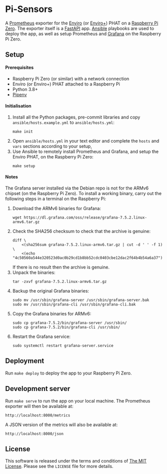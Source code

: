 # Pi-Sensors

A [Prometheus] exporter for the [Enviro] (or [Enviro+]) PHAT on a [Raspberry Pi
Zero]. The exporter itself is a [FastAPI] app. [Ansible] playbooks are used to
deploy the app, as well as setup Prometheus and [Grafana] on the Raspberry Pi
Zero.

## Setup

#### Prerequisites

+ Raspberry Pi Zero (or similar) with a network connection
+ Enviro (or Enviro+) PHAT attached to a Raspberry Pi
+ Python 3.8+
+ [Pipenv]

#### Initialisation

1. Install all the Python packages, pre-commit libraries and copy
   `ansible/hosts.example.yml` to `ansible/hosts.yml`:
   ```
   make init
   ```
1. Open `ansible/hosts.yml` in your text editor and complete the `hosts` and
   `vars` sections according to your setup,
1. Use Ansible to remotely install Prometheus and Grafana, and setup the Enviro
   PHAT, on the Raspberry Pi Zero:
   ```
   make setup
   ```

#### Notes

The Grafana server installed via the Debian repo is not for the ARMv6 chipset
(on the Raspberry Pi Zero). To install a working binary, carry out the following
steps in a terminal on the Raspberry Pi:

1. Download the ARMv6 binaries for Grafana:
   ```
   wget https://dl.grafana.com/oss/release/grafana-7.5.2.linux-armv6.tar.gz
   ```
1. Check the SHA256 checksum to check that the archive is genuine:
   ```
   diff \
       <(sha256sum grafana-7.5.2.linux-armv6.tar.gz | cut -d ' ' -f 1) \
       <(echo "4c50560a544e320523d0ac0b29cd1b8bb52cdc0403cbe12dac2f64b4b54a6a37")
   ```
   If there is no result then the archive is genuine.
1. Unpack the binaries:
   ```
   tar -zxvf grafana-7.5.2.linux-armv6.tar.gz
   ```
1. Backup the original Grafana binaries:
   ```
   sudo mv /usr/sbin/grafana-server /usr/sbin/grafana-server.bak
   sudo mv /usr/sbin/grafana-cli /usr/sbin/grafana-cli.bak
   ```
1. Copy the Grafana binaries for ARMv6:
   ```
   sudo cp grafana-7.5.2/bin/grafana-server /usr/sbin/
   sudo cp grafana-7.5.2/bin/grafana-cli /usr/sbin/
   ```
1. Restart the Grafana service:
   ```
   sudo systemctl restart grafana-server.service
   ```

## Deployment

Run `make deploy` to deploy the app to your Raspberry Pi Zero.

## Development server

Run `make serve` to run the app on your local machine. The Prometheus exporter
will then be available at:

    http://localhost:8000/metrics

A JSON version of the metrics will also be available at:

    http://localhost:8000/json

## License

This software is released under the terms and conditions of [The MIT License].
Please see the `LICENSE` file for more details.

[Ansible]: https://www.ansible.com/ "Ansible"
[Enviro+]: https://shop.pimoroni.com/products/enviro?variant=31155658457171 "Enviro+"
[Enviro]: https://shop.pimoroni.com/products/enviro?variant=31155658489939 "Enviro"
[FastAPI]: https://fastapi.tiangolo.com/ "FastAPI"
[Grafana]: https://grafana.com "Grafana"
[Pipenv]: https://pipenv.pypa.io/en/latest/ "Pipenv"
[Prometheus]: https://prometheus.io/ "Prometheus"
[Raspberry Pi Zero]: https://www.raspberrypi.org/products/raspberry-pi-zero/ "Raspberry Pi Zero"
[The MIT License]: http://www.opensource.org/licenses/mit-license.php "The MIT License"
